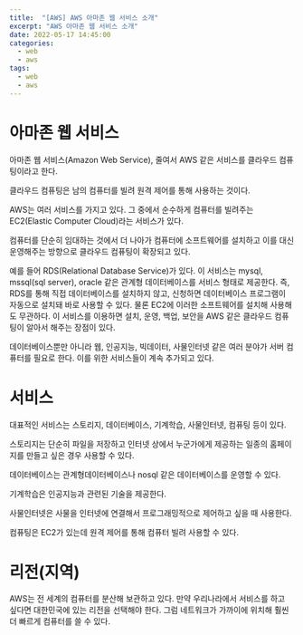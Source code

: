 ```yaml
---
title:  "[AWS] AWS 아마존 웹 서비스 소개"
excerpt: "AWS 아마존 웹 서비스 소개"
date: 2022-05-17 14:45:00
categories:
  - web
  - aws
tags:
  - web
  - aws
---
```


# 아마존 웹 서비스

아마존 웹 서비스(Amazon Web Service), 줄여서 AWS 같은 서비스를 클라우드 컴퓨팅이라고 한다.

클라우드 컴퓨팅은 남의 컴퓨터를 빌려 원격 제어를 통해 사용하는 것이다.

AWS는 여러 서비스를 가지고 있다. 그 중에서 순수하게 컴퓨터를 빌려주는 EC2(Elastic Computer Cloud)라는 서비스가 있다.

컴퓨터를 단순히 임대하는 것에서 더 나아가 컴퓨터에 소프트웨어를 설치하고 이를 대신 운영해주는 방향으로 클라우드 컴퓨팅이 확장되고 있다.

예를 들어 RDS(Relational Database Service)가 있다. 이 서비스는 mysql, mssql(sql server), oracle 같은 관계형 데이터베이스를 서비스 형태로 제공한다. 즉, RDS를 통해 직접 데이터베이스를 설치하지 않고, 신청하면 데이터베이스 프로그램이 자동으로 설치돼 바로 사용할 수 있다. 물론 EC2에 이러한 소프트웨어를 설치해 사용해도 무관하다. 이 서비스를  이용하면 설치, 운영, 백업, 보안을 AWS 같은 클라우드 컴퓨팅이 알아서 해주는 장점이 있다.

데이터베이스뿐만 아니라 웹, 인공지능, 빅데이터, 사물인터넷 같은 여러 분야가 서버 컴퓨터를 필요로 한다. 이를 위한 서비스들이 계속 추가되고 있다.

# 서비스

대표적인 서비스는 스토리지, 데이터베이스, 기계학습, 사물인터넷, 컴퓨팅 등이 있다.

스토리지는 단순히 파일을 저장하고 인터넷 상에서 누군가에게 제공하는 일종의 홈페이지를 만들고 싶은 경우 사용할 수 있다.

데이터베이스는 관계형데이터베이스나 nosql 같은 데이터베이스를 운영할 수 있다.

기계학습은 인공지능과 관련된 기술을 제공한다.

사물인터넷은 사물을 인터넷에 연결해서 프로그래밍적으로 제어하고 싶을 때 사용한다.

컴퓨팅은 EC2가 있는데 원격 제어를 통해 컴퓨터 빌려 사용할 수 있다.


# 리전(지역)

AWS는 전 세계의 컴퓨터를 분산해 보관하고 있다. 만약 우리나라에서 서비스를 하고 싶다면 대한민국에 있는 리전을 선택해야 한다. 그럼 네트워크가 가까이에 위치해 훨씬 더 빠르게 컴퓨터를 쓸 수 있다.

